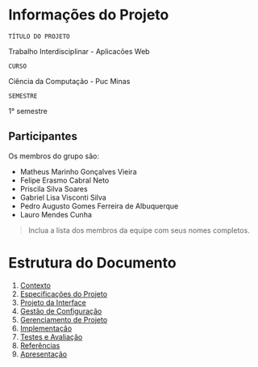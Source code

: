 # Informações do Projeto
`TÍTULO DO PROJETO`  

Trabalho Interdisciplinar - Aplicacões Web

`CURSO`

Ciência da Computação - Puc Minas

`SEMESTRE`

1° semestre

## Participantes

Os membros do grupo são: 
- Matheus Marinho Gonçalves Vieira
- Felipe Erasmo Cabral Neto
- Priscila Silva Soares
- Gabriel Lisa Visconti Silva
- Pedro Augusto Gomes Ferreira de Albuquerque
- Lauro Mendes Cunha

> Inclua a lista dos membros da equipe com seus nomes completos.

# Estrutura do Documento

1. [Contexto](1-Contexto.md)
2. [Especificações do Projeto](2-Especificação.md)
3. [Projeto da Interface](3-Interface.md)
4. [Gestão de Configuração](4-Gestão-Configuração.md)
5. [Gerenciamento de Projeto](5-Gerenciamento-Projeto.md)
6. [Implementação](6-Implementação.md)
7. [Testes e Avaliação](7-Testes.md)
8. [Referências](8-Referências.md)
9. [Apresentação](9-Apresentação.md)
